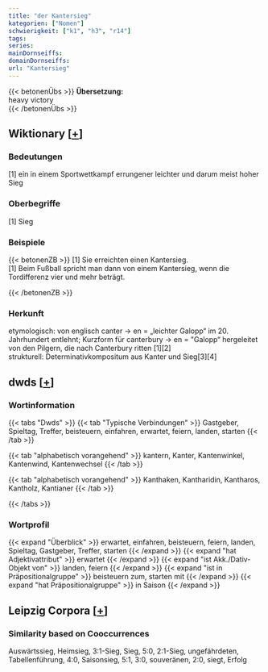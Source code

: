 ```yaml
---
title: "der Kantersieg"
kategorien: ["Nomen"]
schwierigkeit: ["k1", "h3", "r14"]
tags:
series:
mainDornseiffs:
domainDornseiffs:
url: "Kantersieg"
---
```


{{< betonenÜbs >}}
**Übersetzung:**  
heavy victory  
{{< /betonenÜbs >}}

## Wiktionary [[+](https://de.wiktionary.org/wiki/Kantersieg)]

### Bedeutungen
[1] ein in einem Sportwettkampf errungener leichter und darum meist hoher Sieg  

### Oberbegriffe
[1] Sieg  

### Beispiele
{{< betonenZB >}}
[1] Sie erreichten einen Kantersieg.  
[1] Beim Fußball spricht man dann von einem Kantersieg, wenn die Tordifferenz vier und mehr beträgt.  

{{< /betonenZB >}}
### Herkunft
etymologisch: von englisch canter → en = „leichter Galopp“ im 20. Jahrhundert entlehnt; Kurzform für canterbury → en = "Galopp“ hergeleitet von den Pilgern, die nach Canterbury ritten [1][2]  
strukturell: Determinativkompositum aus Kanter und Sieg[3][4]  



## dwds [[+](https://www.dwds.de/wb/Kantersieg)]

### Wortinformation
{{< tabs "Dwds" >}}
{{< tab "Typische Verbindungen" >}}
Gastgeber, Spieltag, Treffer, beisteuern, einfahren, erwartet, feiern, landen, starten
{{< /tab >}}

{{< tab "alphabetisch vorangehend" >}}
kantern, Kanter, Kantenwinkel, Kantenwind, Kantenwechsel
{{< /tab >}}

{{< tab "alphabetisch vorangehend" >}}
Kanthaken, Kantharidin, Kantharos, Kantholz, Kantianer
{{< /tab >}}

{{< /tabs >}}

### Wortprofil
{{< expand "Überblick" >}} erwartet, einfahren, beisteuern, feiern, landen, Spieltag, Gastgeber, Treffer, starten {{< /expand >}}
{{< expand "hat Adjektivattribut" >}} erwartet {{< /expand >}}
{{< expand "ist Akk./Dativ-Objekt von" >}} landen, feiern {{< /expand >}}
{{< expand "ist in Präpositionalgruppe" >}} beisteuern zum, starten mit {{< /expand >}}
{{< expand "hat Präpositionalgruppe" >}} in Saison {{< /expand >}}

## Leipzig Corpora [[+](https://corpora.uni-leipzig.de/en/res?word=Kantersieg&corpusId=deu_newscrawl-public_2018)]


### Similarity based on Cooccurrences
Auswärtssieg, Heimsieg, 3:1-Sieg, Sieg, 5:0, 2:1-Sieg, ungefährdeten, Tabellenführung, 4:0, Saisonsieg, 5:1, 3:0, souveränen, 2:0, siegt, Erfolg

